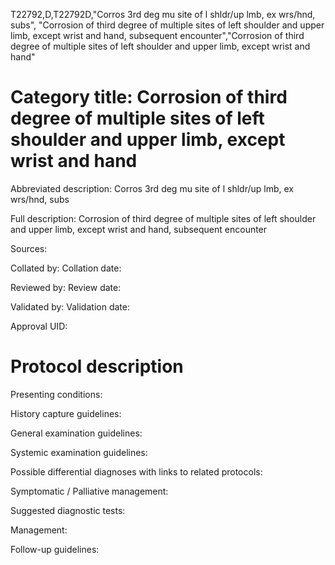 T22792,D,T22792D,"Corros 3rd deg mu site of l shldr/up lmb, ex wrs/hnd, subs", "Corrosion of third degree of multiple sites of left shoulder and upper limb, except wrist and hand, subsequent encounter","Corrosion of third degree of multiple sites of left shoulder and upper limb, except wrist and hand"
# Category title: Corrosion of third degree of multiple sites of left shoulder and upper limb, except wrist and hand

Abbreviated description: Corros 3rd deg mu site of l shldr/up lmb, ex wrs/hnd, subs

Full description: Corrosion of third degree of multiple sites of left shoulder and upper limb, except wrist and hand, subsequent encounter

Sources:

Collated by:
Collation date:

Reviewed by:
Review date:

Validated by:
Validation date:

Approval UID:

# Protocol description

Presenting conditions:

History capture guidelines:

General examination guidelines:

Systemic examination guidelines:

Possible differential diagnoses with links to related protocols:

Symptomatic / Palliative management:

Suggested diagnostic tests:

Management:

Follow-up guidelines:
